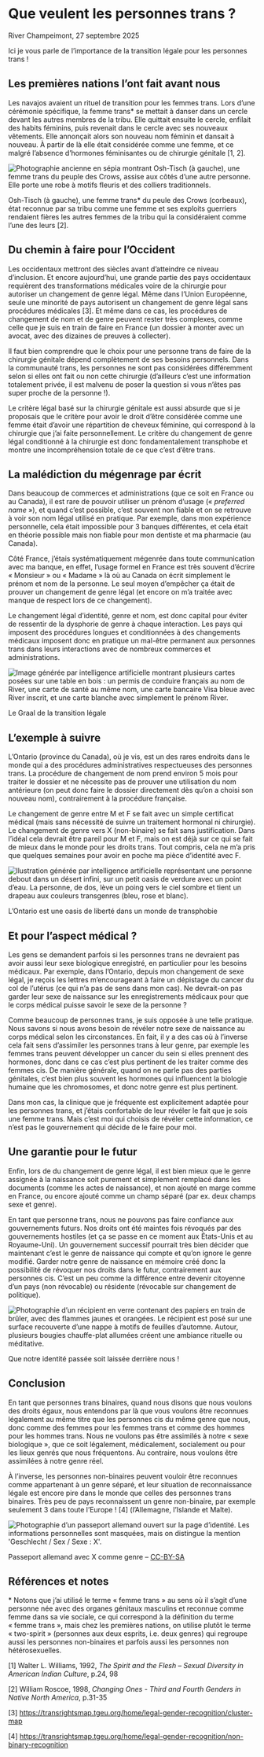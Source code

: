 # Que veulent les personnes trans ?

River Champeimont, 27 septembre 2025

Ici je vous parle de l’importance de la transition légale pour les
personnes trans !

## Les premières nations l’ont fait avant nous

Les navajos avaient un rituel de transition pour les femmes trans. Lors
d’une cérémonie spécifique, la femme trans\* se mettait à danser dans un
cercle devant les autres membres de la tribu. Elle quittait ensuite le
cercle, enfilait des habits féminins, puis revenait dans le cercle avec
ses nouveaux vêtements. Elle annonçait alors son nouveau nom féminin et
dansait à nouveau. À partir de là elle était considérée comme une femme,
et ce malgré l’absence d’hormones féminisantes ou de chirurgie génitale
\[1, 2\].

![Photographie ancienne en sépia montrant Osh-Tisch (à gauche), une femme trans du peuple des Crows, assise aux côtés d’une autre personne. Elle porte une robe à motifs fleuris et des colliers traditionnels.](Que_veulent_les_personnes_trans/Osh-Tisch.jpg)

Osh-Tisch (à gauche), une femme trans\* du peule des Crows (corbeaux),
état reconnue par sa tribu comme une femme et ses exploits guerriers
rendaient fières les autres femmes de la tribu qui la considéraient
comme l’une des leurs \[2\].

## Du chemin à faire pour l’Occident

Les occidentaux mettront des siècles avant d’atteindre ce niveau
d’inclusion. Et encore aujourd’hui, une grande partie des pays
occidentaux requièrent des transformations médicales voire de la
chirurgie pour autoriser un changement de genre légal. Même dans l’Union
Européenne, seule une minorité de pays autorisent un changement de genre
légal sans procédures médicales \[3\]. Et même dans ce cas, les
procédures de changement de nom et de genre peuvent rester très
complexes, comme celle que je suis en train de faire en France (un
dossier à monter avec un avocat, avec des dizaines de preuves à
collecter).

Il faut bien comprendre que le choix pour une personne trans de faire de
la chirurgie génitale dépend complètement de ses besoins personnels.
Dans la communauté trans, les personnes ne sont pas considérées
différemment selon si elles ont fait ou non cette chirurgie (d’ailleurs
c’est une information totalement privée, il est malvenu de poser la
question si vous n’êtes pas super proche de la personne !).

Le critère légal basé sur la chirurgie génitale est aussi absurde que si
je proposais que le critère pour avoir le droit d’être considérée comme
une femme était d’avoir une répartition de cheveux féminine, qui
correspond à la chirurgie que j’ai faite personnellement. Le critère du
changement de genre légal conditionné à la chirurgie est donc
fondamentalement transphobe et montre une incompréhension totale de ce
que c’est d’être trans.

## La malédiction du mégenrage par écrit

Dans beaucoup de commerces et administrations (que ce soit en France ou
au Canada), il est rare de pouvoir utiliser un prénom d’usage
(« *preferred name* »), et quand c’est possible, c’est souvent non
fiable et on se retrouve à voir son nom légal utilisé en pratique. Par
exemple, dans mon expérience personnelle, cela était impossible pour 3
banques différentes, et cela était en théorie possible mais non fiable
pour mon dentiste et ma pharmacie (au Canada).

Côté France, j’étais systématiquement mégenrée dans toute communication
avec ma banque, en effet, l’usage formel en France est très souvent
d’écrire « Monsieur » ou « Madame » là où au Canada on écrit simplement
le prénom et nom de la personne. Le seul moyen d’empêcher ça était de
prouver un changement de genre légal (et encore on m’a traitée avec
manque de respect lors de ce changement).

Le changement légal d’identité, genre et nom, est donc capital pour
éviter de ressentir de la dysphorie de genre à chaque interaction. Les
pays qui imposent des procédures longues et conditionnées à des
changements médicaux imposent donc en pratique un mal-être permanent aux
personnes trans dans leurs interactions avec de nombreux commerces et
administrations.

![Image générée par intelligence artificielle montrant plusieurs cartes posées sur une table en bois : un permis de conduire français au nom de River, une carte de santé au même nom, une carte bancaire Visa bleue avec River inscrit, et une carte blanche avec simplement le prénom River.](Que_veulent_les_personnes_trans/papers.png)

Le Graal de la transition légale

## L’exemple à suivre

L’Ontario (province du Canada), où je vis, est un des rares endroits
dans le monde qui a des procédures administratives respectueuses des
personnes trans. La procédure de changement de nom prend environ 5 mois
pour traiter le dossier et ne nécessite pas de prouver une utilisation
du nom antérieure (on peut donc faire le dossier directement dès qu’on a
choisi son nouveau nom), contrairement à la procédure française.

Le changement de genre entre M et F se fait avec un simple certificat
médical (mais sans nécessité de suivre un traitement hormonal ni
chirurgie). Le changement de genre vers X (non-binaire) se fait sans
justification. Dans l’idéal cela devrait être pareil pour M et F, mais
on est déjà sur ce qui se fait de mieux dans le monde pour les droits
trans. Tout compris, cela ne m’a pris que quelques semaines pour avoir
en poche ma pièce d’identité avec F.

![llustration générée par intelligence artificielle représentant une personne debout dans un désert infini, sur un petit oasis de verdure avec un point d’eau. La personne, de dos, lève un poing vers le ciel sombre et tient un drapeau aux couleurs transgenres (bleu, rose et blanc).](Que_veulent_les_personnes_trans/oasis.png)

L’Ontario est une oasis de liberté dans un monde de transphobie

## Et pour l’aspect médical ?

Les gens se demandent parfois si les personnes trans ne devraient pas
avoir aussi leur sexe biologique enregistré, en particulier pour les
besoins médicaux. Par exemple, dans l’Ontario, depuis mon changement de
sexe légal, je reçois les lettres m’encourageant à faire un dépistage du
cancer du col de l’utérus (ce qui n’a pas de sens dans mon cas). Ne
devrait-on pas garder leur sexe de naissance sur les enregistrements
médicaux pour que le corps médical puisse savoir le sexe de la
personne ?

Comme beaucoup de personnes trans, je suis opposée à une telle pratique.
Nous savons si nous avons besoin de révéler notre sexe de naissance au
corps médical selon les circonstances. En fait, il y a des cas où à
l’inverse cela fait sens d’assimiler les personnes trans à leur genre,
par exemple les femmes trans peuvent développer un cancer du sein si
elles prennent des hormones, donc dans ce cas c’est plus pertinent de
les traiter comme des femmes cis. De manière générale, quand on ne parle
pas des parties génitales, c’est bien plus souvent les hormones qui
influencent la biologie humaine que les chromosomes, et donc notre genre
est plus pertinent.

Dans mon cas, la clinique que je fréquente est explicitement adaptée
pour les personnes trans, et j’étais confortable de leur révéler le fait
que je sois une femme trans. Mais c’est moi qui choisis de révéler cette
information, ce n’est pas le gouvernement qui décide de le faire
pour moi.

## Une garantie pour le futur

Enfin, lors de du changement de genre légal, il est bien mieux que le
genre assignée à la naissance soit purement et simplement remplacé dans
les documents (comme les actes de naissance), et non ajouté en marge
comme en France, ou encore ajouté comme un champ séparé (par ex. deux
champs sexe et genre).

En tant que personne trans, nous ne pouvons pas faire confiance aux
gouvernements futurs. Nos droits ont été maintes fois révoqués par des
gouvernements hostiles (et ça se passe en ce moment aux États-Unis et au
Royaume-Uni). Un gouvernement successif pourrait très bien décider que
maintenant c’est le genre de naissance qui compte et qu’on ignore le
genre modifié. Garder notre genre de naissance en mémoire créé donc la
possibilité de révoquer nos droits dans le futur, contrairement aux
personnes cis. C’est un peu comme la différence entre devenir citoyenne
d’un pays (non révocable) ou résidente (révocable sur changement de
politique).

![Photographie d’un récipient en verre contenant des papiers en train de brûler, avec des flammes jaunes et orangées. Le récipient est posé sur une surface recouverte d’une nappe à motifs de feuilles d’automne. Autour, plusieurs bougies chauffe-plat allumées créent une ambiance rituelle ou méditative.](Que_veulent_les_personnes_trans/fire.jpg)

Que notre identité passée soit laissée derrière nous !

## Conclusion

En tant que personnes trans binaires, quand nous disons que nous voulons
des droits égaux, nous entendons par là que vous voulons être reconnues
légalement au même titre que les personnes cis du même genre que nous,
donc comme des femmes pour les femmes trans et comme des hommes pour les
hommes trans. Nous ne voulons pas être assimilés à notre « sexe
biologique », que ce soit légalement, médicalement, socialement ou pour
les lieux genrés que nous fréquentons. Au contraire, nous voulons être
assimilées à notre genre réel.

À l’inverse, les personnes non-binaires peuvent vouloir être reconnues
comme appartenant à un genre séparé, et leur situation de reconnaissance
légale est encore pire dans le monde que celles des personnes trans
binaires. Très peu de pays reconnaissent un genre non-binaire, par
exemple seulement 3 dans toute l’Europe ! \[4\] (l’Allemagne, l’Islande
et Malte).

![Photographie d’un passeport allemand ouvert sur la page d’identité. Les informations personnelles sont masquées, mais on distingue la mention 'Geschlecht / Sex / Sexe : X'.](Que_veulent_les_personnes_trans/Reisepass_X.jpg)

Passeport allemand avec X comme genre –
[CC-BY-SA](https://commons.wikimedia.org/wiki/File:Reisepass_X.jpg)

## Références et notes

\* Notons que j’ai utilisé le terme « femme trans » au sens où il s’agit
d’une personne née avec des organes génitaux masculins et reconnue comme
femme dans sa vie sociale, ce qui correspond à la définition du terme
« femme trans », mais chez les premières nations, on utilise plutôt le
terme « two-spirit » (personnes aux deux esprits, i.e. deux genres) qui
regroupe aussi les personnes non-binaires et parfois aussi les personnes
non hétérosexuelles.

\[1\] Walter L. Williams, 1992, *The Spirit and the Flesh – Sexual
Diversity in American Indian Culture*, p.24, 98

\[2\] William Roscoe, 1998, *Changing Ones - Third and Fourth Genders in
Native North America*, p.31-35

\[3\]
<https://transrightsmap.tgeu.org/home/legal-gender-recognition/cluster-map>

\[4\]
<https://transrightsmap.tgeu.org/home/legal-gender-recognition/non-binary-recognition>
